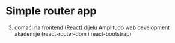 # Simple router app

3. domaći na frontend (React) dijelu Amplitudo web development akademije (react-router-dom i react-bootstrap)
